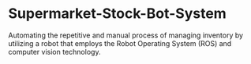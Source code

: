 # Supermarket-Stock-Bot-System
Automating the repetitive and manual process of managing inventory by utilizing a robot that employs the Robot Operating System (ROS) and computer vision technology.
